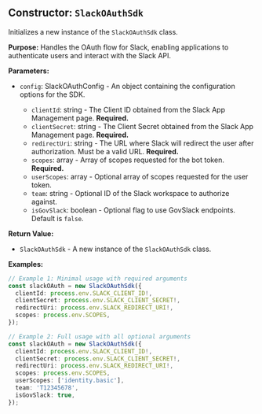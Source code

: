 ## Constructor: `SlackOAuthSdk`

Initializes a new instance of the `SlackOAuthSdk` class.

**Purpose:**
Handles the OAuth flow for Slack, enabling applications to authenticate users and interact with the Slack API.

**Parameters:**

- `config`: SlackOAuthConfig - An object containing the configuration options for the SDK.

  - `clientId`: string - The Client ID obtained from the Slack App Management page. **Required.**
  - `clientSecret`: string - The Client Secret obtained from the Slack App Management page. **Required.**
  - `redirectUri`: string - The URL where Slack will redirect the user after authorization. Must be a valid URL. **Required.**
  - `scopes`: array<string> - Array of scopes requested for the bot token. **Required.**
  - `userScopes`: array<string> - Optional array of scopes requested for the user token.
  - `team`: string - Optional ID of the Slack workspace to authorize against.
  - `isGovSlack`: boolean - Optional flag to use GovSlack endpoints. Default is `false`.

**Return Value:**

- `SlackOAuthSdk` - A new instance of the `SlackOAuthSdk` class.

**Examples:**

```typescript
// Example 1: Minimal usage with required arguments
const slackOAuth = new SlackOAuthSdk({
  clientId: process.env.SLACK_CLIENT_ID!,
  clientSecret: process.env.SLACK_CLIENT_SECRET!,
  redirectUri: process.env.SLACK_REDIRECT_URI!,
  scopes: process.env.SCOPES,
});

// Example 2: Full usage with all optional arguments
const slackOAuth = new SlackOAuthSdk({
  clientId: process.env.SLACK_CLIENT_ID!,
  clientSecret: process.env.SLACK_CLIENT_SECRET!,
  redirectUri: process.env.SLACK_REDIRECT_URI!,
  scopes: process.env.SCOPES,
  userScopes: ['identity.basic'],
  team: 'T12345678',
  isGovSlack: true,
});
```
